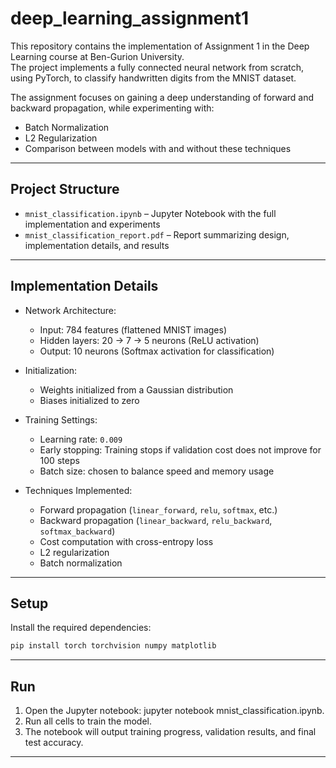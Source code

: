 # deep_learning_assignment1

This repository contains the implementation of Assignment 1 in the Deep Learning course at Ben-Gurion University.  
The project implements a fully connected neural network from scratch, using PyTorch, to classify handwritten digits from the MNIST dataset.  

The assignment focuses on gaining a deep understanding of forward and backward propagation, while experimenting with:
- Batch Normalization
- L2 Regularization
- Comparison between models with and without these techniques

---

## Project Structure

- `mnist_classification.ipynb` – Jupyter Notebook with the full implementation and experiments  
- `mnist_classification_report.pdf` – Report summarizing design, implementation details, and results  

---

## Implementation Details

- Network Architecture:  
  - Input: 784 features (flattened MNIST images)  
  - Hidden layers: 20 → 7 → 5 neurons (ReLU activation)  
  - Output: 10 neurons (Softmax activation for classification)  

- Initialization:  
  - Weights initialized from a Gaussian distribution  
  - Biases initialized to zero  

- Training Settings:  
  - Learning rate: `0.009`  
  - Early stopping: Training stops if validation cost does not improve for 100 steps  
  - Batch size: chosen to balance speed and memory usage  

- Techniques Implemented:  
  - Forward propagation (`linear_forward`, `relu`, `softmax`, etc.)  
  - Backward propagation (`linear_backward`, `relu_backward`, `softmax_backward`)  
  - Cost computation with cross-entropy loss  
  - L2 regularization  
  - Batch normalization  

---

## Setup

Install the required dependencies:
```bash
pip install torch torchvision numpy matplotlib
```

---

## Run
1. Open the Jupyter notebook: jupyter notebook mnist_classification.ipynb.
2. Run all cells to train the model.
3. The notebook will output training progress, validation results, and final test accuracy.

---
